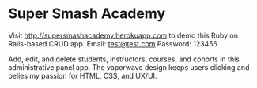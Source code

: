 # Super Smash Academy

Visit http://supersmashacademy.herokuapp.com to demo this Ruby on Rails-based CRUD app.
Email: test@test.com
Password: 123456

Add, edit, and delete students, instructors, courses, and cohorts in this administrative panel app.
The vaporwave design keeps users clicking and belies my passion for HTML, CSS, and UX/UI.
